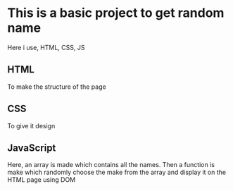 <h1>This is a basic project to get random name</h1>
<p>Here i use, HTML, CSS, JS</p>

<h2>HTML</h2>
<p>To make the structure of the page</p>

<h2>CSS</h2>
<p>To give it design</p>

<h2>JavaScript</h2>
<p>Here, an array is made which contains all the names. Then a function is make which randomly choose the make from the array and display it on the HTML page using DOM</p>
